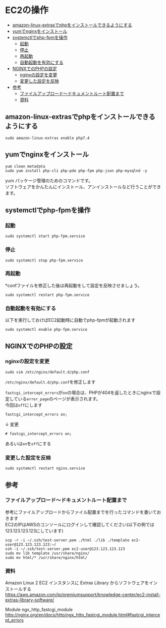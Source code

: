 # EC2の操作

<!-- TOC -->

- [amazon-linux-extrasでphpをインストールできるようにする](#amazon-linux-extras%E3%81%A7php%E3%82%92%E3%82%A4%E3%83%B3%E3%82%B9%E3%83%88%E3%83%BC%E3%83%AB%E3%81%A7%E3%81%8D%E3%82%8B%E3%82%88%E3%81%86%E3%81%AB%E3%81%99%E3%82%8B)
- [yumでnginxをインストール](#yum%E3%81%A7nginx%E3%82%92%E3%82%A4%E3%83%B3%E3%82%B9%E3%83%88%E3%83%BC%E3%83%AB)
- [systemctlでphp-fpmを操作](#systemctl%E3%81%A7php-fpm%E3%82%92%E6%93%8D%E4%BD%9C)
    - [起動](#%E8%B5%B7%E5%8B%95)
    - [停止](#%E5%81%9C%E6%AD%A2)
    - [再起動](#%E5%86%8D%E8%B5%B7%E5%8B%95)
    - [自動起動を有効にする](#%E8%87%AA%E5%8B%95%E8%B5%B7%E5%8B%95%E3%82%92%E6%9C%89%E5%8A%B9%E3%81%AB%E3%81%99%E3%82%8B)
- [NGINXでのPHPの設定](#nginx%E3%81%A7%E3%81%AEphp%E3%81%AE%E8%A8%AD%E5%AE%9A)
    - [nginxの設定を変更](#nginx%E3%81%AE%E8%A8%AD%E5%AE%9A%E3%82%92%E5%A4%89%E6%9B%B4)
    - [変更した設定を反映](#%E5%A4%89%E6%9B%B4%E3%81%97%E3%81%9F%E8%A8%AD%E5%AE%9A%E3%82%92%E5%8F%8D%E6%98%A0)
- [参考](#%E5%8F%82%E8%80%83)
    - [ファイルアップロード〜ドキュメントルート配置まで](#%E3%83%95%E3%82%A1%E3%82%A4%E3%83%AB%E3%82%A2%E3%83%83%E3%83%97%E3%83%AD%E3%83%BC%E3%83%89%E3%80%9C%E3%83%89%E3%82%AD%E3%83%A5%E3%83%A1%E3%83%B3%E3%83%88%E3%83%AB%E3%83%BC%E3%83%88%E9%85%8D%E7%BD%AE%E3%81%BE%E3%81%A7)
    - [資料](#%E8%B3%87%E6%96%99)

<!-- /TOC -->


## amazon-linux-extrasでphpをインストールできるようにする

```
sudo amazon-linux-extras enable php7.4
```

## yumでnginxをインストール
```
yum clean metadata
sudo yum install php-cli php-pdo php-fpm php-json php-mysqlnd -y
```
yum パッケージ管理のためのコマンドです。  
ソフトウェアをかんたんにインストール、アンインストールなど行うことができます。  

## systemctlでphp-fpmを操作

### 起動
```
sudo systemctl start php-fpm.service
```

### 停止
```
sudo systemctl stop php-fpm.service
```

### 再起動
*confファイルを修正した後は再起動をして設定を反映させましょう。
```
sudo systemctl restart php-fpm.service
```

### 自動起動を有効にする
以下を実行しておけばEC2起動時に自動でphp-fpmが起動されます
```
sudo systemctl enable php-fpm.service
```


## NGINXでのPHPの設定
### nginxの設定を変更
```
sudo vim /etc/nginx/default.d/php.conf
```
`/etc/nginx/default.d/php.conf`を修正します


`fastcgi_intercept_errors`が`on`の場合は、PHPが404を返したときにnginxで設定している`error_page`のページが表示されます。  
今回は`off`にします
```nginx
fastcgi_intercept_errors on;
```
↓ 変更
```nginx
# fastcgi_intercept_errors on;
```
あるいは`on`を`off`にする





### 変更した設定を反映
```
sudo systemctl restart nginx.service
```


## 参考
### ファイルアップロード〜ドキュメントルート配置まで
参考にファイルアップロードからファイル配置までを行ったコマンドを書いておきます  
EC2のIPはAWSのコンソールにログインして確認してください(以下の例では123.123.123.123にしています)
```
scp -r -i ~/.ssh/test-server.pem ./html ./lib ./template ec2-user@123.123.123.123:~/
ssh -i ~/.ssh/test-server.pem ec2-user@123.123.123.123
sudo mv lib template /usr/share/nginx/
sudo mv html/* /usr/share/nginx/html/
```

### 資料
Amazon Linux 2 EC2 インスタンスに Extras Library からソフトウェアをインストールする  
https://aws.amazon.com/jp/premiumsupport/knowledge-center/ec2-install-extras-library-software/


Module ngx_http_fastcgi_module  
http://nginx.org/en/docs/http/ngx_http_fastcgi_module.html#fastcgi_intercept_errors